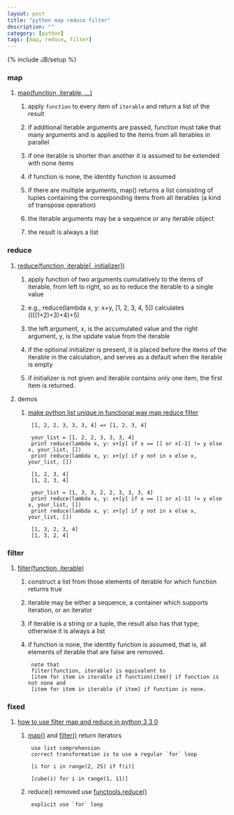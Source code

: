 ```yaml
---
layout: post
title: "python map reduce filter"
description: ""
category: [python]
tags: [map, reduce, filter]
---
```

{% include JB/setup %}


### map

1. [map(function, iterable, ...)](https://docs.python.org/2/library/functions.html?highlight=map#map)

    1. apply `function` to every item of `iterable` and return a list of the result

    1. if additional iterable arguments are passed, function must take that many arguments and is applied to the items from all iterables in parallel

    1. if one iterable is shorter than another it is assumed to be extended with none items

    1. if function is none, the identity function is assumed

    1. if there are multiple arguments, map() returns a list consisting of tuples containing the corresponding items from all iterables (a kind of transpose operation)

    1. the iterable arguments may be a sequence or any iterable object

    1. the result is always a list


### reduce

1. [reduce(function, iterable[, initializer])](https://docs.python.org/2/library/functions.html?highlight=map#reduce)

    1. apply function of two arguments cumulatively to the items of iterable, from left to right, so as to reduce the iterable to a single value

    1. e.g., reduce(lambda x, y: x+y, [1, 2, 3, 4, 5]) calculates ((((1+2)+3)+4)+5)

    1. the left argument, x, is the accumulated value and the right argument, y, is the update value from the iterable

    1. if the optional initializer is present, it is placed before the items of the iterable in the calculation, and serves as a default when the iterable is empty

    1. if initializer is not given and iterable contains only one item, the first item is returned.

1. demos

    1. [make python list unique in functional way map reduce filter](http://stackoverflow.com/questions/13757835/make-python-list-unique-in-functional-way-map-reduce-filter)

            [1, 2, 2, 3, 3, 3, 4] => [1, 2, 3, 4]

            your_list = [1, 2, 2, 3, 3, 3, 4]
            print reduce(lambda x, y: x+[y] if x == [] or x[-1] != y else x, your_list, [])
            print reduce(lambda x, y: x+[y] if y not in x else x, your_list, [])

            [1, 2, 3, 4]
            [1, 2, 3, 4]

            your_list = [1, 3, 3, 2, 2, 3, 3, 3, 4]
            print reduce(lambda x, y: x+[y] if x == [] or x[-1] != y else x, your_list, [])
            print reduce(lambda x, y: x+[y] if y not in x else x, your_list, [])

            [1, 3, 2, 3, 4]
            [1, 3, 2, 4]

### filter

1. [filter(function, iterable)](https://docs.python.org/2/library/functions.html?highlight=map#filter)

    1. construct a list from those elements of iterable for which function returns true

    1. iterable may be either a sequence, a container which supports iteration, or an iterator

    1. if iterable is a string or a tuple, the result also has that type; otherwise it is always a list

    1. if function is none, the identity function is assumed, that is, all elements of iterable that are false are removed.

            note that
            filter(function, iterable) is equivalent to
            [item for item in iterable if function(item)] if function is not none and
            [item for item in iterable if item] if function is none.


### fixed

1. [how to use filter map and reduce in python 3 3 0](http://stackoverflow.com/questions/13638898/how-to-use-filter-map-and-reduce-in-python-3-3-0)

    1. [map()](http://docs.python.org/3.0/library/functions.html#map) and [filter()](http://docs.python.org/3.0/library/functions.html#filter) return iterators

            use list comprehension
            correct transformation is to use a regular `for` loop

            [i for i in range(2, 25) if f(i)]

            [cube(i) for i in range(1, 11)]


    1. reduce() removed use [functools.reduce()](http://docs.python.org/3.0/library/functools.html#functools.reduce)

            explicit use `for` loop
